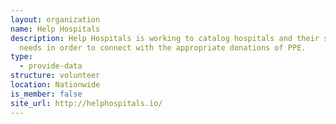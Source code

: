 ```yaml
---
layout: organization
name: Help Hospitals
description: Help Hospitals is working to catalog hospitals and their supply
  needs in order to connect with the appropriate donations of PPE.
type:
  - provide-data
structure: volunteer
location: Nationwide
is_member: false
site_url: http://helphospitals.io/
---
```

